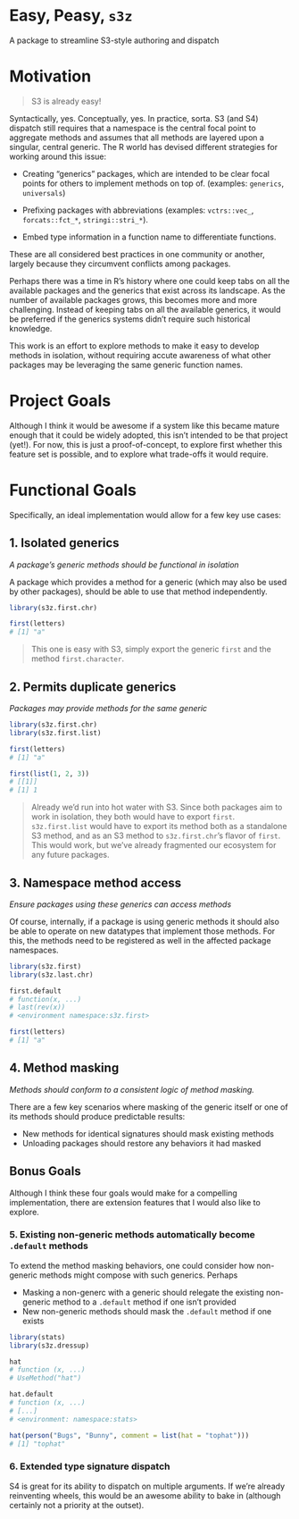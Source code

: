
# Easy, Peasy, `s3z`

A package to streamline S3-style authoring and dispatch

# Motivation

> S3 is already easy!

Syntactically, yes. Conceptually, yes. In practice, sorta. S3 (and S4)
dispatch still requires that a namespace is the central focal point to
aggregate methods and assumes that all methods are layered upon a
singular, central generic. The R world has devised different strategies
for working around this issue:

-   Creating “generics” packages, which are intended to be clear focal
    points for others to implement methods on top of. (examples:
    `generics`, `universals`)

-   Prefixing packages with abbreviations (examples: `vctrs::vec_`,
    `forcats::fct_*`, `stringi::stri_*`).

-   Embed type information in a function name to differentiate
    functions.

These are all considered best practices in one community or another,
largely because they circumvent conflicts among packages.

Perhaps there was a time in R’s history where one could keep tabs on all
the available packages and the generics that exist across its landscape.
As the number of available packages grows, this becomes more and more
challenging. Instead of keeping tabs on all the available generics, it
would be preferred if the generics systems didn’t require such
historical knowledge.

This work is an effort to explore methods to make it easy to develop
methods in isolation, without requiring accute awareness of what other
packages may be leveraging the same generic function names.

# Project Goals

Although I think it would be awesome if a system like this became mature
enough that it could be widely adopted, this isn’t intended to be that
project (yet!). For now, this is just a proof-of-concept, to explore
first whether this feature set is possible, and to explore what
trade-offs it would require.

# Functional Goals

Specifically, an ideal implementation would allow for a few key use
cases:

## 1. Isolated generics

*A package’s generic methods should be functional in isolation*

A package which provides a method for a generic (which may also be used
by other packages), should be able to use that method independently.

``` r
library(s3z.first.chr)

first(letters)
# [1] "a"
```

> This one is easy with S3, simply export the generic `first` and the
> method `first.character`.

## 2. Permits duplicate generics

*Packages may provide methods for the same generic*

``` r
library(s3z.first.chr)
library(s3z.first.list)

first(letters)
# [1] "a"

first(list(1, 2, 3))
# [[1]]
# [1] 1
```

> Already we’d run into hot water with S3. Since both packages aim to
> work in isolation, they both would have to export `first`.
> `s3z.first.list` would have to export its method both as a standalone
> S3 method, and as an S3 method to `s3z.first.chr`’s flavor of `first`.
> This would work, but we’ve already fragmented our ecosystem for any
> future packages.

## 3. Namespace method access

*Ensure packages using these generics can access methods*

Of course, internally, if a package is using generic methods it should
also be able to operate on new datatypes that implement those methods.
For this, the methods need to be registered as well in the affected
package namespaces.

``` r
library(s3z.first)
library(s3z.last.chr)

first.default
# function(x, ...)
# last(rev(x))
# <environment namespace:s3z.first>

first(letters)
# [1] "a"
```

## 4. Method masking

*Methods should conform to a consistent logic of method masking.*

There are a few key scenarios where masking of the generic itself or one
of its methods should produce predictable results:

-   New methods for identical signatures should mask existing methods
-   Unloading packages should restore any behaviors it had masked

## Bonus Goals

Although I think these four goals would make for a compelling
implementation, there are extension features that I would also like to
explore.

### 5. Existing non-generic methods automatically become `.default` methods

To extend the method masking behaviors, one could consider how
non-generic methods might compose with such generics. Perhaps

-   Masking a non-generc with a generic should relegate the existing
    non-generic method to a `.default` method if one isn’t provided
-   New non-generic methods should mask the `.default` method if one
    exists

``` r
library(stats)
library(s3z.dressup)

hat
# function (x, ...)
# UseMethod("hat")

hat.default
# function (x, ...)
# [...]
# <environment: namespace:stats>

hat(person("Bugs", "Bunny", comment = list(hat = "tophat")))
# [1] "tophat"
```

### 6. Extended type signature dispatch

S4 is great for its ability to dispatch on multiple arguments. If we’re
already reinventing wheels, this would be an awesome ability to bake in
(although certainly not a priority at the outset).
